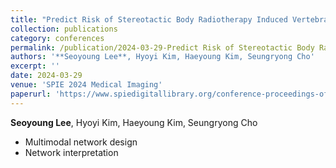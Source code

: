 ```yaml
---
title: "Predict Risk of Stereotactic Body Radiotherapy Induced Vertebral Compression Fracture Using Multi-Modal Deep Learning Network"
collection: publications
category: conferences
permalink: /publication/2024-03-29-Predict Risk of Stereotactic Body Radiotherapy Induced Vertebral Compression Fracture Using Multi-Modal Deep Learning Network
authors: '**Seoyoung Lee**, Hyoyi Kim, Haeyoung Kim, Seungryong Cho'
excerpt: ''
date: 2024-03-29
venue: 'SPIE 2024 Medical Imaging'
paperurl: 'https://www.spiedigitallibrary.org/conference-proceedings-of-spie/12928/3006647/Risk-prediction-of-stereotactic-body-radiotherapy-induced-vertebral-compression-fracture/10.1117/12.3006647.full#_=_'
---
```



**Seoyoung Lee**, Hyoyi Kim, Haeyoung Kim, Seungryong Cho   
- Multimodal network design
- Network interpretation
